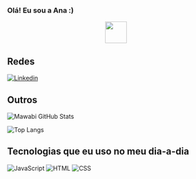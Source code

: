 ### Olá! Eu sou a Ana :)

<p align="center">
    <img src="https://tenor.com/bvjjV.gif" width="50px">
</p>

## Redes

[![Linkedin](https://img.shields.io/badge/LinkedIn-0077B5?style=for-the-badge&logo=linkedin&logoColor=white)](https://www.linkedin.com/in/ana-oliveira-ba700128a/)

## Outros

![Mawabi GitHub Stats](https://github-readme-stats.vercel.app/api?username=Jenemebous&show_icons=true&theme=tokyonight)

![Top Langs](https://github-readme-stats.vercel.app/api/top-langs/?username=Jenemebous&layout=compact)

## Tecnologias que eu uso no meu dia-a-dia
<div style="display: inline-block">
        <img alt="JavaScript" src="https://img.shields.io/badge/JavaScript-323330?style=for-the-badge&logo=javascript&logoColor=F7DF1E" />
        <img alt="HTML" src="https://img.shields.io/badge/HTML-239120?style=for-the-badge&logo=html5&logoColor=white" />
        <img alt="CSS" src="https://img.shields.io/badge/CSS-239120?style=for-the-badge&logo=css3&logoColor=white" />
</div>

